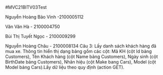 #MVC21BITV03Test

Nguyễn Hoàng Bảo Vinh -2100005112

Văn Văn Hà - 2100004750

Bùi Thị Tuyết Ngọc - 2100009299

Nguyễn Hoàng Châu - 2100008134 Câu 3: Lấy danh sách khách hàng đã mua xe. Thông tin hiển thị dạng bảng gồm các cột: Mã KH (cột Id bảng Customers), Tên Khách hàng (cột Name bảng Customers), Ngày sinh (cột BirthDate bảng Customers), Nhãn hiệu (cột Make bang Cars), Model (cột Model bảng Cars).Lấy dữ liệu theo quy định (action GET).


